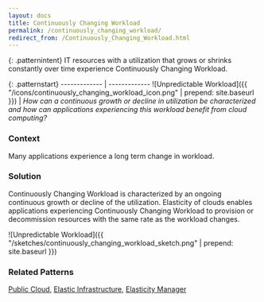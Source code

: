 ```yaml
---
layout: docs
title: Continuously Changing Workload
permalink: /continuously_changing_workload/
redirect_from: /Continuously_Changing_Workload.html
---
```


{: .patternintent}
IT resources with a utilization that grows or shrinks constantly over time experience Continuously Changing Workload.

{: .patternstart}
------------- | -------------
![Unpredictable Workload]({{ "/icons/continuously_changing_workload_icon.png" | prepend: site.baseurl }})  | *How can a continuous growth or decline in utilization be characterized and how can applications experiencing this workload benefit from cloud computing?*

### Context
Many applications experience a long term change in workload.

### Solution
Continuously Changing Workload is characterized by an ongoing continuous growth or decline of the utilization. Elasticity of clouds enables applications experiencing Continuously Changing Workload to provision or decommission resources with the same rate as the workload changes.
 
![Unpredictable Workload]({{ "/sketches/continuously_changing_workload_sketch.png" | prepend: site.baseurl }})

### Related Patterns
[Public Cloud](/public_cloud/), [Elastic Infrastructure](/elastic_infrastructure/), [Elasticity Manager](/elasticity_manager/)
